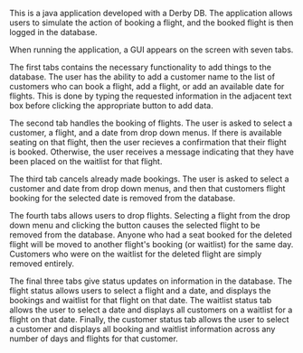 This is a java application developed with a Derby DB. The application allows users to simulate the action of booking a flight,
and the booked flight is then logged in the database.

When running the application, a GUI appears on the screen with seven tabs.

The first tabs contains the necessary functionality to add things to the database. The user has the ability to add a customer
name to the list of customers who can book a flight, add a flight, or add an available date for flights. This is done by typing
the requested information in the adjacent text box before clicking the appropriate button to add data.

The second tab handles the booking of flights. The user is asked to select a customer, a flight, and a date from drop down menus.
If there is available seating on that flight, then the user recieves a confirmation that their flight is booked. Otherwise,
the user receives a message indicating that they have been placed on the waitlist for that flight.

The third tab cancels already made bookings. The user is asked to select a customer and date from drop down menus, and then that
customers flight booking for the selected date is removed from the database.

The fourth tabs allows users to drop flights. Selecting a flight from the drop down menu and clicking the button causes the selected
flight to be removed from the database. Anyone who had a seat booked for the deleted flight will be moved to another flight's booking
(or waitlist) for the same day. Customers who were on the waitlist for the deleted flight are simply removed entirely.

The final three tabs give status updates on information in the database. The flight status allows users to select a flight and a date,
and displays the bookings and waitlist for that flight on that date. The waitlist status tab allows the user to select a date and displays
all customers on a waitlist for a flight on that date. Finally, the customer status tab allows the user to select a customer and displays
all booking and waitlist information across any number of days and flights for that customer.
